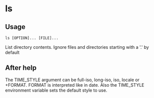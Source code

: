 # ls

## Usage

```
ls [OPTION]... [FILE]...
```

List directory contents.
Ignore files and directories starting with a '.' by default

## After help

The TIME_STYLE argument can be full-iso, long-iso, iso, locale or +FORMAT. FORMAT is interpreted like in date. Also the TIME_STYLE environment variable sets the default style to use.
